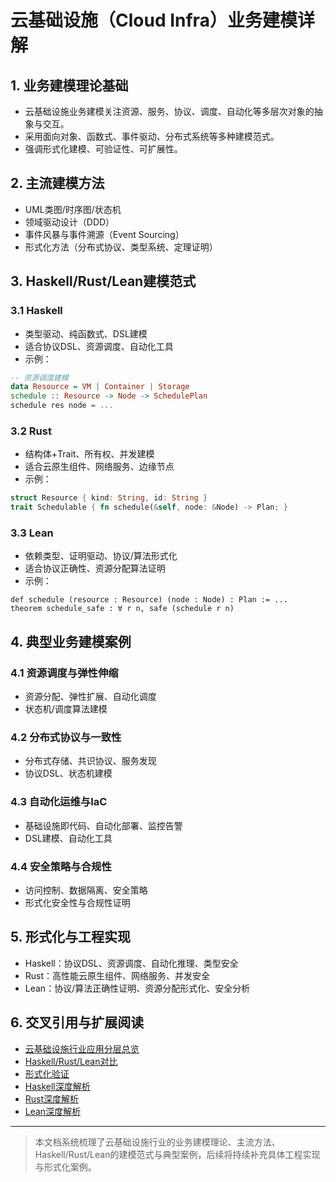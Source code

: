 # 云基础设施（Cloud Infra）业务建模详解

## 1. 业务建模理论基础

- 云基础设施业务建模关注资源、服务、协议、调度、自动化等多层次对象的抽象与交互。
- 采用面向对象、函数式、事件驱动、分布式系统等多种建模范式。
- 强调形式化建模、可验证性、可扩展性。

## 2. 主流建模方法

- UML类图/时序图/状态机
- 领域驱动设计（DDD）
- 事件风暴与事件溯源（Event Sourcing）
- 形式化方法（分布式协议、类型系统、定理证明）

## 3. Haskell/Rust/Lean建模范式

### 3.1 Haskell

- 类型驱动、纯函数式、DSL建模
- 适合协议DSL、资源调度、自动化工具
- 示例：

```haskell
-- 资源调度建模
data Resource = VM | Container | Storage
schedule :: Resource -> Node -> SchedulePlan
schedule res node = ...
```

### 3.2 Rust

- 结构体+Trait、所有权、并发建模
- 适合云原生组件、网络服务、边缘节点
- 示例：

```rust
struct Resource { kind: String, id: String }
trait Schedulable { fn schedule(&self, node: &Node) -> Plan; }
```

### 3.3 Lean

- 依赖类型、证明驱动、协议/算法形式化
- 适合协议正确性、资源分配算法证明
- 示例：

```lean
def schedule (resource : Resource) (node : Node) : Plan := ...
theorem schedule_safe : ∀ r n, safe (schedule r n)
```

## 4. 典型业务建模案例

### 4.1 资源调度与弹性伸缩

- 资源分配、弹性扩展、自动化调度
- 状态机/调度算法建模

### 4.2 分布式协议与一致性

- 分布式存储、共识协议、服务发现
- 协议DSL、状态机建模

### 4.3 自动化运维与IaC

- 基础设施即代码、自动化部署、监控告警
- DSL建模、自动化工具

### 4.4 安全策略与合规性

- 访问控制、数据隔离、安全策略
- 形式化安全性与合规性证明

## 5. 形式化与工程实现

- Haskell：协议DSL、资源调度、自动化推理、类型安全
- Rust：高性能云原生组件、网络服务、并发安全
- Lean：协议/算法正确性证明、资源分配形式化、安全分析

## 6. 交叉引用与扩展阅读

- [云基础设施行业应用分层总览](./001-CloudInfra-Overview.md)
- [Haskell/Rust/Lean对比](./002-CloudInfra-Haskell-Rust-Lean.md)
- [形式化验证](../../09-Formal-Methods/001-Formal-Verification.md)
- [Haskell深度解析](../../08-Programming-Languages/003-Haskell-Deep-Dive.md)
- [Rust深度解析](../../08-Programming-Languages/004-Rust-Deep-Dive.md)
- [Lean深度解析](../../08-Programming-Languages/005-Lean-Deep-Dive.md)

---

> 本文档系统梳理了云基础设施行业的业务建模理论、主流方法、Haskell/Rust/Lean的建模范式与典型案例，后续将持续补充具体工程实现与形式化案例。
